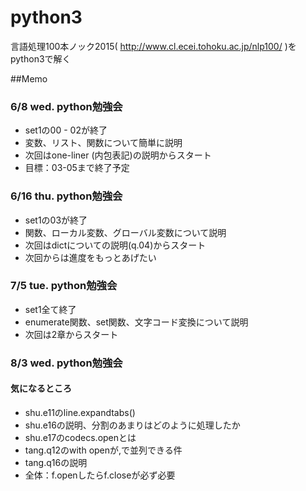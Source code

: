 # python3

言語処理100本ノック2015( http://www.cl.ecei.tohoku.ac.jp/nlp100/ )をpython3で解く

##Memo

### 6/8 wed. python勉強会
* set1の00 - 02が終了
* 変数、リスト、関数について簡単に説明
* 次回はone-liner (内包表記)の説明からスタート
* 目標：03-05まで終了予定

### 6/16 thu. python勉強会
* set1の03が終了
* 関数、ローカル変数、グローバル変数について説明
* 次回はdictについての説明(q.04)からスタート
* 次回からは進度をもっとあげたい

### 7/5 tue. python勉強会
* set1全て終了
* enumerate関数、set関数、文字コード変換について説明
* 次回は2章からスタート

### 8/3 wed. python勉強会
#### 気になるところ
* shu.e11のline.expandtabs()
* shu.e16の説明、分割のあまりはどのように処理したか
* shu.e17のcodecs.openとは
* tang.q12のwith openが,で並列できる件
* tang.q16の説明
* 全体：f.openしたらf.closeが必ず必要


